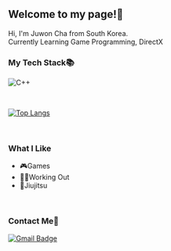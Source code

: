 ## Welcome to my page!👋

Hi, I'm Juwon Cha from South Korea.  
Currently Learning Game Programming, DirectX
<br/>

### My Tech Stack📚

![C++](https://img.shields.io/badge/C++-00599C?style=flat-square&logo=cplusplus&logoColor=white)

<br/>

[![Top Langs](https://github-readme-stats.vercel.app/api/top-langs/?username=juwonC&layout=compact)](https://github.com/juwonC/github-readme-stats)

<br/>

### What I Like  
* 🎮Games
* 🏋️‍♂️Working Out
* 🥋Jiujitsu

<br/>

### Contact Me📧

[![Gmail Badge](https://img.shields.io/badge/Gmail-D14836?style=flat&logo=Gmail&logoColor=white)](mailto:juwon1512@gmail.com)
